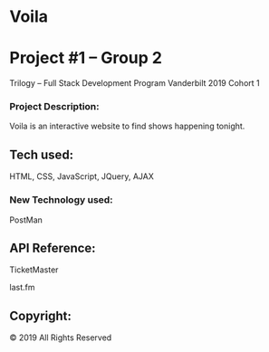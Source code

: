 # Voila
# Project #1 – Group 2

Trilogy – Full Stack Development Program
Vanderbilt 2019 Cohort 1

### Project Description:

Voila is an interactive website to find shows happening tonight. 

## Tech used:

HTML, CSS, JavaScript, JQuery, AJAX

### New Technology used:

PostMan

## API Reference: 

TicketMaster

last.fm

## Copyright: 

© 2019 All Rights Reserved
